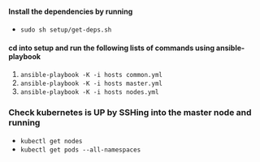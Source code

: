 #### Install the dependencies by running 
- `sudo sh setup/get-deps.sh`

#### cd into setup and run the following lists of commands using ansible-playbook

1. `ansible-playbook -K -i hosts common.yml`
2. `ansible-playbook -K -i hosts master.yml`
3. `ansible-playbook -K -i hosts nodes.yml`


### Check kubernetes is UP by SSHing into the master node and running
 - `kubectl get nodes`
 - `kubectl get pods --all-namespaces`  

